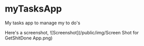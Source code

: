 # myTasksApp
My tasks app to manage my to do's

Here's a screenshot,
![Screenshot](/public/img/Screen Shot for GetShitDone App.png)